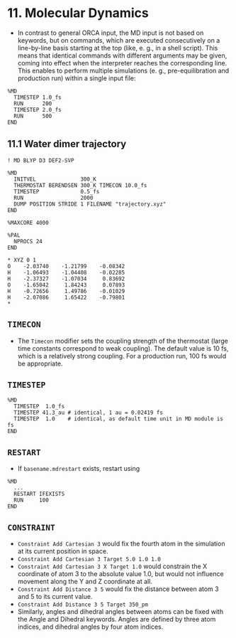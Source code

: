 # 11. Molecular Dynamics

- In contrast to general ORCA input, the MD input is not based on keywords, but on commands, which are executed consecutively on a line-by-line basis starting at the top (like, e. g., in a shell script). This means that identical commands with different arguments may be given, coming into effect when the interpreter reaches the corresponding line. This enables to perform multiple simulations (e. g., pre-equilibration and production run) within a single input file:

```
%MD
  TIMESTEP 1.0_fs
  RUN      200
  TIMESTEP 2.0_fs
  RUN      500
END
```

## 11.1 Water dimer trajectory
```
! MD BLYP D3 DEF2-SVP

%MD
  INITVEL              300_K
  THERMOSTAT BERENDSEN 300_K TIMECON 10.0_fs
  TIMESTEP             0.5_fs
  RUN                  2000
  DUMP POSITION STRIDE 1 FILENAME "trajectory.xyz"
END

%MAXCORE 4000

%PAL
  NPROCS 24
END

* XYZ 0 1
O    -2.03740    -1.21799    -0.08342
H    -1.06493    -1.04408    -0.02285
H    -2.37327    -1.07034     0.83692
O    -1.65042     1.84243     0.07893
H    -0.72656     1.49786    -0.01029
H    -2.07086     1.65422    -0.79801
*
```

## `TIMECON`
- The `Timecon` modifier sets the coupling strength of the thermostat (large time constants correspond to weak coupling). The default value is 10 fs, which is a relatively strong coupling. For a production run, 100 fs would be appropriate.

## `TIMESTEP`
```
%MD
  TIMESTEP  1.0_fs
  TIMESTEP 41.3_au # identical, 1 au = 0.02419 fs
  TIMESTEP  1.0    # identical, as default time unit in MD module is fs
END
```

## `RESTART`
- If `basename.mdrestart` exists, restart using
```
%MD
  ...
  RESTART IFEXISTS
  RUN     100
END
```

## `CONSTRAINT`
- `Constraint Add Cartesian 3` would fix the fourth atom in the simulation at its current position in space.
- `Constraint Add Cartesian 3 Target 5.0 1.0 1.0`
- `Constraint Add Cartesian 3 X Target 1.0` would constrain the X coordinate of atom 3 to the absolute value 1.0, but would not influence movement along the Y and Z coordinate at all.
- `Constraint Add Distance 3 5` would fix the distance between atom 3 and 5 to its current value.
- `Constraint Add Distance 3 5 Target 350_pm`
- Similarly, angles and dihedral angles between atoms can be fixed with the Angle and Dihedral keywords. Angles are defined by three atom indices, and dihedral angles by four atom indices. 
